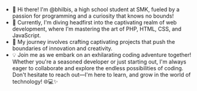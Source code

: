 - 👋 Hi there! I'm @bhilbis, a high school student at SMK, fueled by a passion for programming and a curiosity that knows no bounds!
- 🚀 Currently, I'm diving headfirst into the captivating realm of web development, where I'm mastering the art of PHP, HTML, CSS, and JavaScript.
- 🌱 My journey involves crafting captivating projects that push the boundaries of innovation and creativity.
- 💡 Join me as we embark on an exhilarating coding adventure together! Whether you're a seasoned developer or just starting out, I'm always eager to collaborate and explore the endless possibilities of coding. Don't hesitate to reach out—I'm here to learn, and grow in the world of technology! 🌐💻✨

<!---
bhilbis/bhilbis is a ✨ special ✨ repository because its `README.md` (this file) appears on your GitHub profile.
You can click the Preview link to take a look at your changes.
--->

